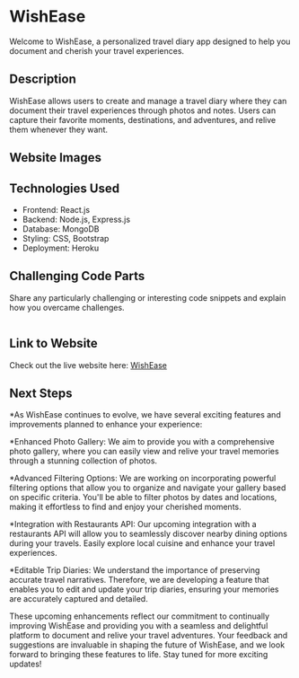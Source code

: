 # WishEase

Welcome to WishEase, a personalized travel diary app designed to help you document and cherish your travel experiences.

## Description

WishEase allows users to create and manage a travel diary where they can document their travel experiences through photos and notes. Users can capture their favorite moments, destinations, and adventures, and relive them whenever they want.

## Website Images

## Technologies Used

- Frontend: React.js
- Backend: Node.js, Express.js
- Database: MongoDB
- Styling: CSS, Bootstrap
- Deployment: Heroku

## Challenging Code Parts

Share any particularly challenging or interesting code snippets and explain how you overcame challenges.

```javascript

```

## Link to Website

Check out the live website here: [WishEase](https://wishease-edf811998b26.herokuapp.com/)

## Next Steps

\*As WishEase continues to evolve, we have several exciting features and improvements planned to enhance your experience:

\*Enhanced Photo Gallery: We aim to provide you with a comprehensive photo gallery, where you can easily view and relive your travel memories through a stunning collection of photos.

\*Advanced Filtering Options: We are working on incorporating powerful filtering options that allow you to organize and navigate your gallery based on specific criteria. You'll be able to filter photos by dates and locations, making it effortless to find and enjoy your cherished moments.

\*Integration with Restaurants API: Our upcoming integration with a restaurants API will allow you to seamlessly discover nearby dining options during your travels. Easily explore local cuisine and enhance your travel experiences.

\*Editable Trip Diaries: We understand the importance of preserving accurate travel narratives. Therefore, we are developing a feature that enables you to edit and update your trip diaries, ensuring your memories are accurately captured and detailed.

These upcoming enhancements reflect our commitment to continually improving WishEase and providing you with a seamless and delightful platform to document and relive your travel adventures. Your feedback and suggestions are invaluable in shaping the future of WishEase, and we look forward to bringing these features to life. Stay tuned for more exciting updates!
